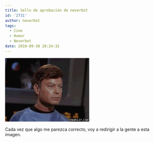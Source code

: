```yaml
---
title: Sello de aprobación de neverbot
id: '2731'
author: neverbot
tags:
  - Cine
  - Humor
  - Neverbot
date: 2010-09-30 20:24:32
---
```


[![](./sello-de-aprobacion-de-neverbot/Right-On-Guys.gif "Right On, Guys")](./Right-On-Guys.gif)

Cada vez que algo me parezca correcto, voy a redirigir a la gente a esta imagen.